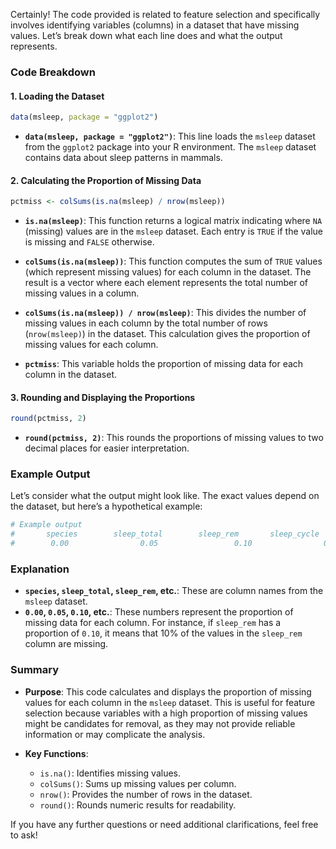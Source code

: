 Certainly! The code provided is related to feature selection and specifically involves identifying variables (columns) in a dataset that have missing values. Let’s break down what each line does and what the output represents.

### Code Breakdown

#### 1. **Loading the Dataset**

```r
data(msleep, package = "ggplot2")
```

- **`data(msleep, package = "ggplot2")`**: This line loads the `msleep` dataset from the `ggplot2` package into your R environment. The `msleep` dataset contains data about sleep patterns in mammals.

#### 2. **Calculating the Proportion of Missing Data**

```r
pctmiss <- colSums(is.na(msleep) / nrow(msleep))
```

- **`is.na(msleep)`**: This function returns a logical matrix indicating where `NA` (missing) values are in the `msleep` dataset. Each entry is `TRUE` if the value is missing and `FALSE` otherwise.
  
- **`colSums(is.na(msleep))`**: This function computes the sum of `TRUE` values (which represent missing values) for each column in the dataset. The result is a vector where each element represents the total number of missing values in a column.

- **`colSums(is.na(msleep)) / nrow(msleep)`**: This divides the number of missing values in each column by the total number of rows (`nrow(msleep)`) in the dataset. This calculation gives the proportion of missing values for each column.

- **`pctmiss`**: This variable holds the proportion of missing data for each column in the dataset.

#### 3. **Rounding and Displaying the Proportions**

```r
round(pctmiss, 2)
```

- **`round(pctmiss, 2)`**: This rounds the proportions of missing values to two decimal places for easier interpretation.

### Example Output

Let’s consider what the output might look like. The exact values depend on the dataset, but here’s a hypothetical example:

```r
# Example output
#       species        sleep_total        sleep_rem       sleep_cycle        awake
#        0.00                0.05                 0.10                0.02          0.00
```

### Explanation

- **`species`, `sleep_total`, `sleep_rem`, etc.**: These are column names from the `msleep` dataset.
- **`0.00`, `0.05`, `0.10`, etc.**: These numbers represent the proportion of missing data for each column. For instance, if `sleep_rem` has a proportion of `0.10`, it means that 10% of the values in the `sleep_rem` column are missing.

### Summary

- **Purpose**: This code calculates and displays the proportion of missing values for each column in the `msleep` dataset. This is useful for feature selection because variables with a high proportion of missing values might be candidates for removal, as they may not provide reliable information or may complicate the analysis.
  
- **Key Functions**:
  - `is.na()`: Identifies missing values.
  - `colSums()`: Sums up missing values per column.
  - `nrow()`: Provides the number of rows in the dataset.
  - `round()`: Rounds numeric results for readability.

If you have any further questions or need additional clarifications, feel free to ask!